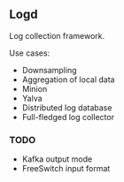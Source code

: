 ## Logd
Log collection framework.

Use cases:
- Downsampling
- Aggregation of local data
- Minion
- Yalva
- Distributed log database
- Full-fledged log collector

### TODO
- Kafka output mode
- FreeSwitch input format
